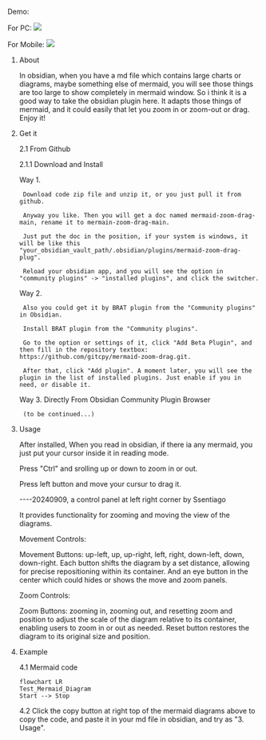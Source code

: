 Demo:

For PC:
![](https://github.com/gitcpy/mermaid-zoom-drag/blob/main/gifs/mermaid-zoom-drag-demo.gif)

For Mobile:
![](https://github.com/gitcpy/mermaid-zoom-drag/blob/main/gifs/mermaid-zoom-drag-demo-for-mobile.gif)

1. About
   
	In obsidian, when you have a md file which contains large charts or diagrams, maybe something else of mermaid, you will see those things are too large to show completely in mermaid window. 
	So i think it is a good way to take the obsidian plugin here. It adapts those things of mermaid, and it could easily that let you zoom in or zoom-out or drag. Enjoy it!
	
2. Get it
   
	2.1 From Github
	
	2.1.1 Download and Install
	
 	Way 1.
	
	 	Download code zip file and unzip it, or you just pull it from github.
	 
		Anyway you like. Then you will get a doc named mermaid-zoom-drag-main, rename it to mermain-zoom-drag-main.
		
		Just put the doc in the position, if your system is windows, it will be like this "your_obsidian_vault_path/.obsidian/plugins/mermaid-zoom-drag-plug".
		
		Reload your obsidian app, and you will see the option in "community plugins" -> "installed plugins", and click the switcher.

   	Way 2.

	   	Also you could get it by BRAT plugin from the "Community plugins" in Obsidian.
	   	
	   	Install BRAT plugin from the "Community plugins".
	   
		Go to the option or settings of it, click "Add Beta Plugin", and then fill in the repository textbox: https://github.com/gitcpy/mermaid-zoom-drag.git.
	
	   	After that, click "Add plugin". A moment later, you will see the plugin in the list of installed plugins. Just enable if you in need, or disable it.
 
	Way 3. 
		Directly From Obsidian Community Plugin Browser
   
		(to be continued...)
		
3. Usage
	
	After installed, When you read in obsidian, if there ia any mermaid, you just put your cursor inside it in reading mode.
	
	Press "Ctrl" and srolling up or down to zoom in or out.

	Press left button and move your cursur to drag it.

	----20240909,  a control panel at left right corner by Ssentiago
   
	It provides functionality for zooming and moving the view of the diagrams.
	
	Movement Controls:
	
	Movement Buttons: up-left, up, up-right, left, right, down-left, down, down-right. Each button shifts the diagram by a set distance, allowing for precise repositioning within its container. And an eye button in the center which could hides or shows the move and zoom panels.

	Zoom Controls:

	Zoom Buttons: zooming in, zooming out, and resetting zoom and position to adjust the scale of the diagram relative to its container, enabling users to zoom in or out as needed.
	Reset button restores the diagram to its original size and position.

5. Example

   	4.1 Mermaid code

	```mermaid
	flowchart LR
	Test_Mermaid_Diagram
	Start --> Stop
	```

	4.2 Click the copy button at right top of the mermaid diagrams above to copy the code, and paste it in your md file in obsidian, and try as "3. Usage".
